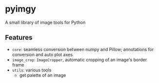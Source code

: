 # pyimgy
A small library of image tools for Python

## Features

- `core`: seamless conversion between numpy and Pillow; annotations for conversion and auto plot axes
- `image_crop`: `ImageCropper`, automatic cropping of an image's border frame
- `utils`: various tools
  - get palette of an image
